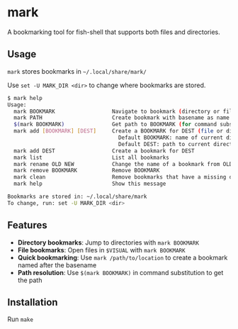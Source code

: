 # mark

A bookmarking tool for fish-shell that supports both files and directories.

## Usage

`mark` stores bookmarks in `~/.local/share/mark/`

Use `set -U MARK_DIR <dir>` to change where bookmarks are stored.

```sh
$ mark help
Usage:
  mark BOOKMARK                  Navigate to bookmark (directory or file in $VISUAL)
  mark PATH                      Create bookmark with basename as name (requires /)
  $(mark BOOKMARK)               Get path to BOOKMARK (for command substitution)
  mark add [BOOKMARK] [DEST]     Create a BOOKMARK for DEST (file or directory)
                                   Default BOOKMARK: name of current directory
                                   Default DEST: path to current directory
  mark add DEST                  Create a bookmark for DEST
  mark list                      List all bookmarks
  mark rename OLD NEW            Change the name of a bookmark from OLD to NEW
  mark remove BOOKMARK           Remove BOOKMARK
  mark clean                     Remove bookmarks that have a missing destination
  mark help                      Show this message

Bookmarks are stored in: ~/.local/share/mark
To change, run: set -U MARK_DIR <dir>
```

## Features

- **Directory bookmarks**: Jump to directories with `mark BOOKMARK`
- **File bookmarks**: Open files in `$VISUAL` with `mark BOOKMARK`
- **Quick bookmarking**: Use `mark /path/to/location` to create a bookmark named after the basename
- **Path resolution**: Use `$(mark BOOKMARK)` in command substitution to get the path

## Installation

Run `make`
